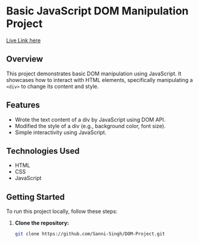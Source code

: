 # Basic JavaScript DOM Manipulation Project
[Live Link here](https://sanni-singh.github.io/DOM-Project/)

## Overview

This project demonstrates basic DOM manipulation using JavaScript. It showcases how to interact with HTML elements, specifically manipulating a `<div>` to change its content and style.

## Features

- Wrote the text content of a div by JavaScript using DOM API.
- Modified the style of a div (e.g., background color, font size).
- Simple interactivity using JavaScript.

## Technologies Used

- HTML
- CSS
- JavaScript

## Getting Started

To run this project locally, follow these steps:

1. **Clone the repository:**
   ```bash
   git clone https://github.com/Sanni-Singh/DOM-Project.git